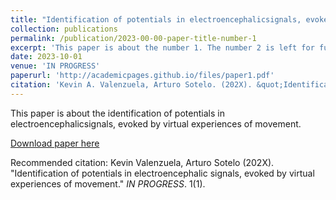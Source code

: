```yaml
---
title: "Identification of potentials in electroencephalicsignals, evoked by virtual experiences of movement."
collection: publications
permalink: /publication/2023-00-00-paper-title-number-1
excerpt: 'This paper is about the number 1. The number 2 is left for future work.'
date: 2023-10-01
venue: 'IN PROGRESS'
paperurl: 'http://academicpages.github.io/files/paper1.pdf'
citation: 'Kevin A. Valenzuela, Arturo Sotelo. (202X). &quot;Identification of potentials in electroencephalic signals, evoked by virtual experiences of movement.&quot; <i>IN PROGRESS</i>. 1(1).'
---
```

This paper is about the identification of potentials in electroencephalicsignals, evoked by virtual experiences of movement.

[Download paper here](http://academicpages.github.io/files/paper1.pdf)

Recommended citation: Kevin Valenzuela, Arturo Sotelo (202X). "Identification of potentials in electroencephalic signals, evoked by virtual experiences of movement." <i>IN PROGRESS</i>. 1(1).
